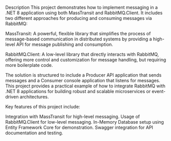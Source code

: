Description
This project demonstrates how to implement messaging in a .NET 8 application using both MassTransit and RabbitMQ.Client. It includes two different approaches for producing and consuming messages via RabbitMQ:

MassTransit: A powerful, flexible library that simplifies the process of message-based communication in distributed systems by providing a high-level API for message publishing and consumption.

RabbitMQ.Client: A low-level library that directly interacts with RabbitMQ, offering more control and customization for message handling, but requiring more boilerplate code.

The solution is structured to include a Producer API application that sends messages and a Consumer console application that listens for messages. This project provides a practical example of how to integrate RabbitMQ with .NET 8 applications for building robust and scalable microservices or event-driven architectures.

Key features of this project include:

Integration with MassTransit for high-level messaging.
Usage of RabbitMQ.Client for low-level messaging.
In-Memory Database setup using Entity Framework Core for demonstration.
Swagger integration for API documentation and testing.
